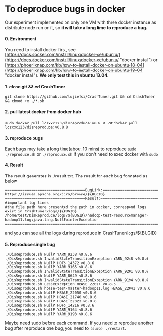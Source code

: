 # To deproduce bugs in docker

Our experiment implemented on only one VM with three docker instance as distribute node run on it, so **it will take a long time to reproduce a bug.**
#### 0. Environment
You need to install docker first, see [https://docs.docker.com/install/linux/docker-ce/ubuntu/](https://docs.docker.com/install/linux/docker-ce/ubuntu/ "docker install") or [https://phoenixnap.com/kb/how-to-install-docker-on-ubuntu-18-04](https://phoenixnap.com/kb/how-to-install-docker-on-ubuntu-18-04 "docker install").
**We only test this in ubuntu 18.04.**

#### 1. clone git && cd CrashTuner
`git clone https://github.com/lujiefsi/CrashTuner.git && cd CrashTuner && chmod +x ./*.sh`
#### 2. pull latest docker from docker hub
`sudo docker pull lczxxx123/disreproduce:v0.8.8 ` or `docker pull lczxxx123/disreproduce:v0.8.8`
#### 3. reproduce bugs
Each bugs may take a long time(about 10 mins) to reproduce
`sudo ./reproduce.sh` 
or `./reproduce.sh` if you don&apos;t need to exec docker with `sudo`
#### 4. Result
The result generates in ./result.txt. The result for each bug formated as below

    =====================================BugLink:==========================================
    https://issues.apache.org/jira/browse/${BUGID}
    =====================================Result:===========================================
    #important log lines 
	#the file path here presented the path in docker, correspond logs exist in CrashTuner/logs/${BUGID}
	/home/test/DisReproduce/logs/${BUGID}/hadoop-test-resourcemanager-hadoop11.log:java.lang.NullPointerException
    =======================================================================================
	
and you can see all the logs during reproduce in CrashTuner/logs/${BUGID}
#### 5. Reproduce single bug

	./DisReproduce.sh NullP YARN_9238 v0.8.6
	./DisReproduce.sh InvalidStateTransitionException YARN_9248 v0.8.6
	./DisReproduce.sh NullP HDFS_14372 v0.8.6
	./DisReproduce.sh NullP YARN_9165 v0.8.6
	./DisReproduce.sh InvalidStateTransitionException YARN_9201 v0.8.6
	./DisReproduce.sh NullP YARN_8649 v0.8.6
	./DisReproduce.sh InvalidStateTransitionException YARN_9194 v0.8.6
	./DisReproduce.sh LeaseException HBASE_22017 v0.8.6
	./DisReproduce.sh hbase-test-master-hadoop11.log HBASE_22041 v0.8.6
	./DisReproduce.sh NullP HBASE_22050 v0.8.6
	./DisReproduce.sh NullP HBASE_21740 v0.8.6
	./DisReproduce.sh NullP HBASE_22023 v0.8.6
	./DisReproduce.sh NullP HDFS_14216 v0.8.6
	./DisReproduce.sh NullP YARN_9164 v0.8.6
	./DisReproduce.sh NullP YARN_9193 v0.8.6	
Maybe need sudo before each command.
If you need to reprodue another bug after reproduce one bug, you need to `(sudo) ./restart`.
	
